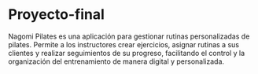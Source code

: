 # Proyecto-final

Nagomi Pilates es una aplicación para gestionar rutinas personalizadas de pilates. Permite a los instructores crear ejercicios, asignar rutinas a sus clientes y realizar seguimientos de su progreso, facilitando el control y la organización del entrenamiento de manera digital y personalizada.
